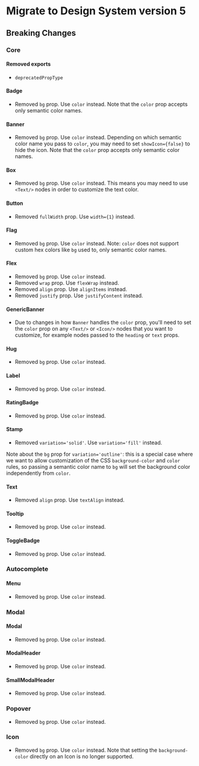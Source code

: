 # Migrate to Design System version 5

## Breaking Changes

### Core

#### Removed exports

- `deprecatedPropType`

#### Badge

- Removed `bg` prop. Use `color` instead. Note that the `color` prop accepts only semantic color names.

#### Banner

- Removed `bg` prop. Use `color` instead. Depending on which semantic color name you pass to `color`, you may need to set `showIcon={false}` to hide the icon. Note that the `color` prop accepts only semantic color names.

#### Box

- Removed `bg` prop. Use `color` instead. This means you may need to use `<Text/>` nodes in order to customize the text color.

#### Button

- Removed `fullWidth` prop. Use `width={1}` instead.

#### Flag

- Removed `bg` prop. Use `color` instead. Note: `color` does not support custom hex colors like `bg` used to, only semantic color names.

#### Flex

- Removed `bg` prop. Use `color` instead.
- Removed `wrap` prop. Use `flexWrap` instead.
- Removed `align` prop. Use `alignItems` instead.
- Removed `justify` prop. Use `justifyContent` instead.

#### GenericBanner

- Due to changes in how `Banner` handles the `color` prop, you'll need to set the `color` prop on any `<Text/>` or `<Icon/>` nodes that you want to customize, for example nodes passed to the `heading` or `text` props.

#### Hug

- Removed `bg` prop. Use `color` instead.

#### Label

- Removed `bg` prop. Use `color` instead.

#### RatingBadge

- Removed `bg` prop. Use `color` instead.

#### Stamp

- Removed `variation='solid'`. Use `variation='fill'` instead.

Note about the `bg` prop for `variation='outline'`: this is a special case where we want to allow customization of the CSS `background-color` and `color` rules, so passing a semantic color name to `bg` will set the background color independently from `color`.

#### Text

- Removed `align` prop. Use `textAlign` instead.

#### Tooltip

- Removed `bg` prop. Use `color` instead.

#### ToggleBadge

- Removed `bg` prop. Use `color` instead.

### Autocomplete

#### Menu

- Removed `bg` prop. Use `color` instead.

### Modal

#### Modal

- Removed `bg` prop. Use `color` instead.

#### ModalHeader

- Removed `bg` prop. Use `color` instead.

#### SmallModalHeader

- Removed `bg` prop. Use `color` instead.

### Popover

- Removed `bg` prop. Use `color` instead.

### Icon

- Removed `bg` prop. Use `color` instead. Note that setting the `background-color` directly on an Icon is no longer supported.
